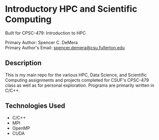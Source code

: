# Introductory HPC and Scientific Computing
Built for CPSC-479: Introduction to HPC

Primary Author: Spencer C. DeMera
<br/>
Primary Author's Email: spencer.demera@csu.fullerton.edu

## Description
This is my main repo for the various HPC, Data Science, and Scientific Computing assignments and projects completed for CSUF's CPSC-479 class as well as for personal exploration. Programs are primarily written in C/C++.

## Technologies Used
* C/C++
* MPI
* OpenMP
* CUDA

